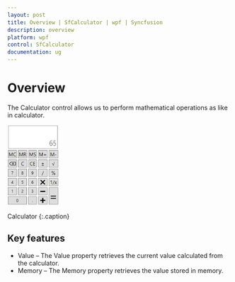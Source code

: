 ```yaml
---
layout: post
title: Overview | SfCalculator | wpf | Syncfusion
description: overview
platform: wpf
control: SfCalculator
documentation: ug
---
```


# Overview

The Calculator control allows us to perform mathematical operations as like in calculator.

![](Overview_images/Overview_img1.png)

Calculator
{:.caption}

## Key features

* Value – The Value property retrieves the current value calculated from the calculator.
* Memory – The Memory property retrieves the value stored in memory.